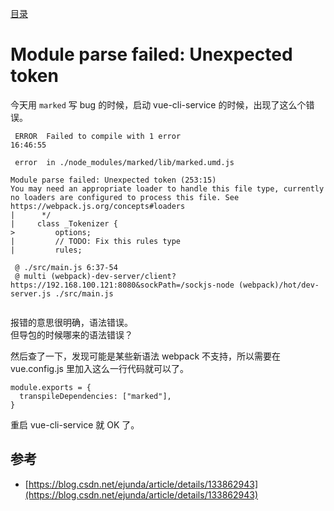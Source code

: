 [目录](./)
# Module parse failed: Unexpected token

今天用 `marked` 写 bug 的时候，启动 vue-cli-service 的时候，出现了这么个错误。

```
 ERROR  Failed to compile with 1 error                                                                                                                                                                                                                                                                           16:46:55

 error  in ./node_modules/marked/lib/marked.umd.js

Module parse failed: Unexpected token (253:15)
You may need an appropriate loader to handle this file type, currently no loaders are configured to process this file. See https://webpack.js.org/concepts#loaders
|      */
|     class _Tokenizer {
>         options;
|         // TODO: Fix this rules type
|         rules;

 @ ./src/main.js 6:37-54
 @ multi (webpack)-dev-server/client?https://192.168.100.121:8080&sockPath=/sockjs-node (webpack)/hot/dev-server.js ./src/main.js
 
```

报错的意思很明确，语法错误。  
但导包的时候哪来的语法错误？

然后查了一下，发现可能是某些新语法 webpack 不支持，所以需要在 vue.config.js 里加入这么一行代码就可以了。

```
module.exports = {
  transpileDependencies: ["marked"],
}
```

重启 vue-cli-service 就 OK 了。

## 参考

* [https://blog.csdn.net/ejunda/article/details/133862943](https://blog.csdn.net/ejunda/article/details/133862943)